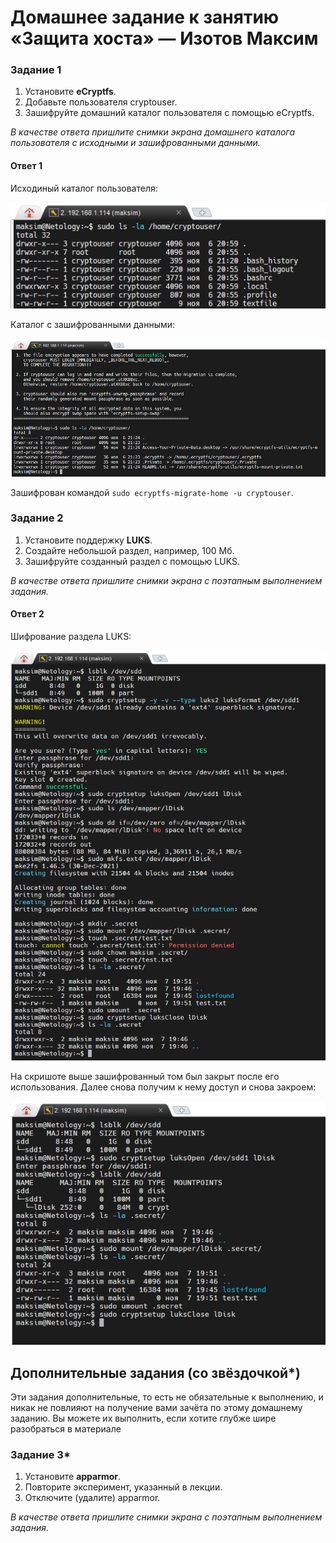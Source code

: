 # Домашнее задание к занятию  «Защита хоста» — Изотов Максим

### Задание 1

1. Установите **eCryptfs**.
2. Добавьте пользователя cryptouser.
3. Зашифруйте домашний каталог пользователя с помощью eCryptfs.


*В качестве ответа  пришлите снимки экрана домашнего каталога пользователя с исходными и зашифрованными данными.* 

#### Ответ 1

Исходиный каталог пользователя:

![](img/13-02-01-01.png)

Каталог с зашифрованными данными:

![](img/13-02-01-02.png)

Зашифрован командой `sudo ecryptfs-migrate-home -u cryptouser`.

### Задание 2

1. Установите поддержку **LUKS**.
2. Создайте небольшой раздел, например, 100 Мб.
3. Зашифруйте созданный раздел с помощью LUKS.

*В качестве ответа пришлите снимки экрана с поэтапным выполнением задания.*

#### Ответ 2

Шифрование раздела LUKS:

![](img/13-02-02-01.png)

На скришоте выше зашифрованный том был закрыт после его использования. Далее снова получим к нему доступ и снова закроем:

![](img/13-02-02-02.png)


## Дополнительные задания (со звёздочкой*)

Эти задания дополнительные, то есть не обязательные к выполнению, и никак не повлияют на получение вами зачёта по этому домашнему заданию. Вы можете их выполнить, если хотите глубже шире разобраться в материале

### Задание 3*

1. Установите **apparmor**.
2. Повторите эксперимент, указанный в лекции.
3. Отключите (удалите) apparmor.


*В качестве ответа пришлите снимки экрана с поэтапным выполнением задания.*






